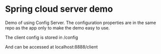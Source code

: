 # Spring cloud server demo

Demo of using Config Server.
The configuration properties are in the same repo as the app only to make the demo easy to use.

The client config is stored in /config

And can be accessed at localhost:8888/client